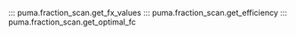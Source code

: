 ::: puma.fraction_scan.get_fx_values
::: puma.fraction_scan.get_efficiency
::: puma.fraction_scan.get_optimal_fc